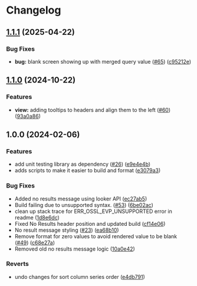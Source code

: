 # Changelog

## [1.1.1](https://github.com/looker-open-source/viz-report-table-marketplace-open-source/compare/v1.1.0...v1.1.1) (2025-04-22)


### Bug Fixes

* **bug:** blank screen showing up with merged query value ([#65](https://github.com/looker-open-source/viz-report-table-marketplace-open-source/issues/65)) ([c95212e](https://github.com/looker-open-source/viz-report-table-marketplace-open-source/commit/c95212e0f79ab5811d6caa2fed5f3623954ee4c2))

## [1.1.0](https://github.com/looker-open-source/viz-report-table-marketplace-open-source/compare/v1.0.0...v1.1.0) (2024-10-22)


### Features

* **view:** adding tooltips to headers and align them to the left ([#60](https://github.com/looker-open-source/viz-report-table-marketplace-open-source/issues/60)) ([93a0a86](https://github.com/looker-open-source/viz-report-table-marketplace-open-source/commit/93a0a86d47686673181b6d6031d3688c2041a664))

## 1.0.0 (2024-02-06)


### Features

* add unit testing library as dependency ([#26](https://github.com/looker-open-source/viz-report-table-marketplace-open-source/issues/26)) ([e9e4e4b](https://github.com/looker-open-source/viz-report-table-marketplace-open-source/commit/e9e4e4bf74505e591cfec57177e6bbfa4bd1fd43))
* adds scripts to make it easier to build and format ([e3079a3](https://github.com/looker-open-source/viz-report-table-marketplace-open-source/commit/e3079a3b323eecb332c68d99e60b6e3436d5119c))


### Bug Fixes

* Added no results message using looker API ([ec27ab5](https://github.com/looker-open-source/viz-report-table-marketplace-open-source/commit/ec27ab5186489cbfcaad5f29d85dc7a4ddd5309e))
* Build failing due to unsupported syntax. ([#53](https://github.com/looker-open-source/viz-report-table-marketplace-open-source/issues/53)) ([6be02ac](https://github.com/looker-open-source/viz-report-table-marketplace-open-source/commit/6be02ac3bd582846a04ce59af04368d71028e3a7))
* clean up stack trace for ERR_OSSL_EVP_UNSUPPORTED error in readme ([1d8e6dc](https://github.com/looker-open-source/viz-report-table-marketplace-open-source/commit/1d8e6dce02bdbf429c981618c766668d9e187c5c))
* Fixed No Results header position and updated build ([cf14e06](https://github.com/looker-open-source/viz-report-table-marketplace-open-source/commit/cf14e065f15a1b482dca0c5e0a1671d856be7487))
* No result message styling ([#23](https://github.com/looker-open-source/viz-report-table-marketplace-open-source/issues/23)) ([ea68b10](https://github.com/looker-open-source/viz-report-table-marketplace-open-source/commit/ea68b10e3524d10e3f8bc0d7c12552c5631c747c))
* Remove format for zero values to avoid rendered value to be blank ([#49](https://github.com/looker-open-source/viz-report-table-marketplace-open-source/issues/49)) ([c68e27a](https://github.com/looker-open-source/viz-report-table-marketplace-open-source/commit/c68e27a4717f81578dc6a5634ef98ddd1e5bddea))
* Removed old no results message logic ([10a0e42](https://github.com/looker-open-source/viz-report-table-marketplace-open-source/commit/10a0e429cc641cf9704f2f7ac92b23cb14c55188))


### Reverts

* undo changes for sort column series order ([e4db791](https://github.com/looker-open-source/viz-report-table-marketplace-open-source/commit/e4db79162ec6a7b50f25c8ed7e26b04eac80cc20))
